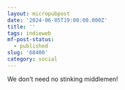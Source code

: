 ```yaml
---
layout: micropubpost
date: '2024-06-05T19:00:00.000Z'
title: ''
tags: indieweb
mf-post-status:
  - published
slug: '68400'
category: social
---
```

We don&#39;t need no stinking middlemen!
